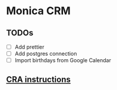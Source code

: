 # Monica CRM

## TODOs
- [ ] Add prettier
- [ ] Add postgres connection
- [ ] Import birthdays from Google Calendar

## [CRA instructions](./CRA_README.md)

